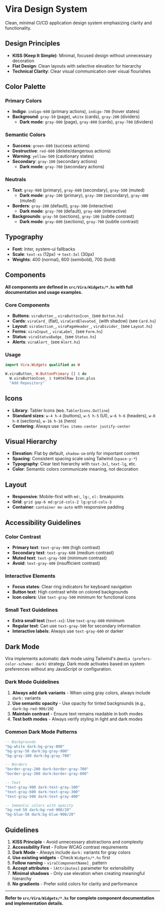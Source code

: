 # Vira Design System

Clean, minimal CI/CD application design system emphasizing clarity and functionality.

## Design Principles

- **KISS (Keep It Simple)**: Minimal, focused design without unnecessary decoration
- **Flat Design**: Clean layouts with selective elevation for hierarchy
- **Technical Clarity**: Clear visual communication over visual flourishes

## Color Palette

### Primary Colors

- **Indigo**: `indigo-600` (primary actions), `indigo-700` (hover states)
- **Background**: `gray-50` (page), `white` (cards), `gray-200` (dividers)
  - **Dark mode**: `gray-900` (page), `gray-800` (cards), `gray-700` (dividers)

### Semantic Colors

- **Success**: `green-600` (success actions)
- **Destructive**: `red-600` (delete/dangerous actions)
- **Warning**: `yellow-500` (cautionary states)
- **Secondary**: `gray-100` (secondary actions)
  - **Dark mode**: `gray-700` (secondary actions)

### Neutrals

- **Text**: `gray-900` (primary), `gray-600` (secondary), `gray-500` (muted)
  - **Dark mode**: `gray-100` (primary), `gray-300` (secondary), `gray-400` (muted)
- **Borders**: `gray-200` (default), `gray-300` (interactive)
  - **Dark mode**: `gray-700` (default), `gray-600` (interactive)
- **Backgrounds**: `gray-50` (sections), `gray-100` (subtle contrast)
  - **Dark mode**: `gray-800` (sections), `gray-700` (subtle contrast)

## Typography

- **Font**: Inter, system-ui fallbacks
- **Scale**: `text-xs` (12px) → `text-3xl` (30px)
- **Weights**: 400 (normal), 600 (semibold), 700 (bold)

## Components

**All components are defined in `src/Vira/Widgets/*.hs` with full documentation and usage examples.**

### Core Components

- **Buttons**: `viraButton_`, `viraButtonIcon_` (see `Button.hs`)
- **Cards**: `viraCard_` (flat), `viraCardElevated_` (with shadow) (see `Card.hs`)
- **Layout**: `viraSection_`, `viraPageHeader_`, `viraDivider_` (see `Layout.hs`)
- **Forms**: `viraInput_`, `viraLabel_` (see `Form.hs`)
- **Status**: `viraStatusBadge_` (see `Status.hs`)
- **Alerts**: `viraAlert_` (see `Alert.hs`)

### Usage

```haskell
import Vira.Widgets qualified as W

W.viraButton_ W.ButtonPrimary [] $ do
  W.viraButtonIcon_ $ toHtmlRaw Icon.plus
  "Add Repository"
```

## Icons

- **Library**: Tabler Icons (`Web.TablerIcons.Outline`)
- **Standard sizes**: `w-4 h-4` (buttons), `w-5 h-5` (UI), `w-6 h-6` (headers), `w-8 h-8` (sections), `w-16 h-16` (hero)
- **Centering**: Always use `flex items-center justify-center`

## Visual Hierarchy

- **Elevation**: Flat by default, `shadow-sm` only for important content
- **Spacing**: Consistent spacing scale using Tailwind (`space-y-*`)
- **Typography**: Clear text hierarchy with `text-3xl`, `text-lg`, etc.
- **Color**: Semantic colors communicate meaning, not decoration

## Layout

- **Responsive**: Mobile-first with `md:`, `lg:`, `xl:` breakpoints
- **Grid**: `grid gap-6 md:grid-cols-2 lg:grid-cols-3`
- **Container**: `container mx-auto` with responsive padding

## Accessibility Guidelines

### Color Contrast

- **Primary text**: `text-gray-900` (high contrast)
- **Secondary text**: `text-gray-600` (medium contrast)
- **Muted text**: `text-gray-500` (minimum contrast)
- **Avoid**: `text-gray-400` (insufficient contrast)

### Interactive Elements

- **Focus states**: Clear ring indicators for keyboard navigation
- **Button text**: High contrast white on colored backgrounds
- **Icon colors**: Use `text-gray-500` minimum for functional icons

### Small Text Guidelines

- **Extra small text** (`text-xs`): Use `text-gray-600` minimum
- **Regular text**: Can use `text-gray-500` for secondary information
- **Interactive labels**: Always use `text-gray-600` or darker

## Dark Mode

Vira implements automatic dark mode using Tailwind's `@media (prefers-color-scheme: dark)` strategy. Dark mode activates based on system preferences without any JavaScript or configuration.

### Dark Mode Guidelines

1. **Always add dark variants** - When using gray colors, always include `dark:` variants
2. **Use semantic opacity** - Use opacity for tinted backgrounds (e.g., `dark:bg-red-900/20`)
3. **Maintain contrast** - Ensure text remains readable in both modes
4. **Test both modes** - Always verify styling in light and dark modes

### Common Dark Mode Patterns

```haskell
-- Backgrounds
"bg-white dark:bg-gray-800"
"bg-gray-50 dark:bg-gray-900"
"bg-gray-100 dark:bg-gray-700"

-- Borders
"border-gray-200 dark:border-gray-700"
"border-gray-300 dark:border-gray-600"

-- Text
"text-gray-900 dark:text-gray-100"
"text-gray-600 dark:text-gray-300"
"text-gray-500 dark:text-gray-400"

-- Semantic colors with opacity
"bg-red-50 dark:bg-red-900/20"
"bg-blue-50 dark:bg-blue-900/20"
```

## Guidelines

1. **KISS Principle** - Avoid unnecessary abstractions and complexity
2. **Accessibility First** - Follow WCAG contrast requirements
3. **Dark Mode** - Always include `dark:` variants for gray colors
4. **Use existing widgets** - Check `Widgets/*.hs` first
5. **Follow naming** - `vira[ComponentName]_` pattern
6. **Accept attributes** - `[Attributes]` parameter for extensibility
7. **Minimal shadows** - Only use elevation when creating meaningful hierarchy
8. **No gradients** - Prefer solid colors for clarity and performance

---

**Refer to `src/Vira/Widgets/*.hs` for complete component documentation and implementation details.**
